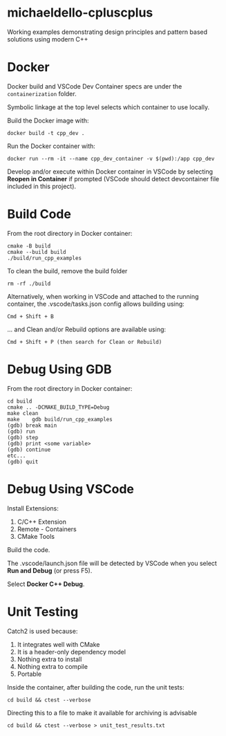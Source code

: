 # michaeldello-cpluscplus

Working examples demonstrating design principles and pattern based solutions using modern C++


# Docker

Docker build and VSCode Dev Container specs are under the `containerization` folder.

Symbolic linkage at the top level selects which container to use locally.

Build the Docker image with:

    docker build -t cpp_dev .

Run the Docker container with:

    docker run --rm -it --name cpp_dev_container -v $(pwd):/app cpp_dev

Develop and/or execute within Docker container in VSCode by selecting **Reopen in Container** if prompted (VSCode should detect devcontainer file included in this project).


# Build Code

From the root directory in Docker container:

    cmake -B build
    cmake --build build
    ./build/run_cpp_examples

To clean the build, remove the build folder

    rm -rf ./build

Alternatively, when working in VSCode and attached to the running container, the .vscode/tasks.json config allows building using:

    Cmd + Shift + B

... and Clean and/or Rebuild options are available using:

    Cmd + Shift + P (then search for Clean or Rebuild)


# Debug Using GDB

From the root directory in Docker container:

    cd build
    cmake .. -DCMAKE_BUILD_TYPE=Debug
    make clean
    make    gdb build/run_cpp_examples
    (gdb) break main
    (gdb) run
    (gdb) step
    (gdb) print <some variable>
    (gdb) continue
    etc...
    (gdb) quit


# Debug Using VSCode

Install Extensions:

1. C/C++ Extension
1. Remote - Containers
1. CMake Tools

Build the code.

The .vscode/launch.json file will be detected by VSCode when you select **Run and Debug** (or press F5).

Select **Docker C++ Debug**.


# Unit Testing

Catch2 is used because:

1. It integrates well with CMake
1. It is a header-only dependency model
1. Nothing extra to install
1. Nothing extra to compile
1. Portable

Inside the container, after building the code, run the unit tests:

    cd build && ctest --verbose

Directing this to a file to make it available for archiving is advisable

    cd build && ctest --verbose > unit_test_results.txt